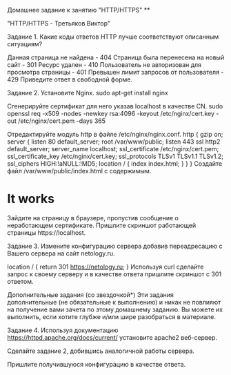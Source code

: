 Домашнее задание к занятию "HTTP/HTTPS"
**

"HTTP/HTTPS - Третьяков Виктор"

Задание 1.
Какие коды ответов HTTP лучше соответствуют описанным ситуациям?

Данная страница не найдена - 404
Страница была перенесена на новый сайт - 301
Ресурс удален - 410
Пользователь не авторизован для просмотра страницы - 401
Превышен лимит запросов от пользователя - 429
Приведите ответ в свободной форме.

Задание 2.
Установите Nginx.
sudo apt-get install nginx

Сгенерируйте сертификат для него указав localhost в качестве CN.
sudo openssl req -x509 -nodes -newkey rsa:4096 -keyout /etc/nginx/cert.key -out /etc/nginx/cert.pem -days 365

Отредактируйте модуль http в файле /etc/nginx/nginx.conf.
http {
    gzip on;
    server {
        listen 80 default_server;
        root   /var/www/public;
        listen  443 ssl http2 default_server;
        server_name  localhost;
        ssl_certificate  /etc/nginx/cert.pem;
        ssl_certificate_key /etc/nginx/cert.key;
        ssl_protocols   TLSv1 TLSv1.1 TLSv1.2;
        ssl_ciphers   HIGH:!aNULL:!MD5;
        location / {
            index index.html;
        }
    }
}
Создайте файл /var/www/public/index.html c содержимым.
<h1>It works</h1>
Зайдите на страницу в браузере, пропустив сообщение о неработающем сертификате.
Пришлите скриншот работающей страницы https://localhost.


Задание 3.
Измените конфигурацию сервера добавив переадресацию c Вашего сервера на сайт netology.ru.

location / {
  return 301 https://netology.ru;
}
Используя curl сделайте запрос к своему серверу и в качестве ответа пришлите скриншот с 301 ответом.

Дополнительные задания (со звездочкой*)
Эти задания дополнительные (не обязательные к выполнению) и никак не повлияют на получение вами зачета по этому домашнему заданию. Вы можете их выполнить, если хотите глубже и/или шире разобраться в материале.

Задание 4.
Используя документацию https://httpd.apache.org/docs/current/ установите apache2 веб-сервер.

Сделайте задание 2, добившись аналогичной работы сервера.

Пришлите получившуюся конфигурацию в качестве ответа.